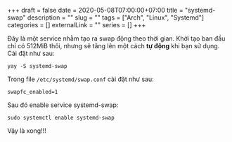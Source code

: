 +++ 
draft = false
date = 2020-05-08T07:00:00+07:00
title = "systemd-swap"
description = ""
slug = "" 
tags = ["Arch", "Linux", "Systemd"]
categories = []
externalLink = ""
series = []
+++

Đây là một service nhằm tạo ra swap động theo thời gian. Khởi tạo ban đầu chỉ có 512MiB thôi, nhưng sẽ tăng lên một cách **tự động** khi bạn sử dụng. Cài đặt như sau:

```shell
yay -S systemd-swap
```

Trong file `/etc/systemd/swap.conf` cài đặt như sau:

```
swapfc_enabled=1
```

Sau đó enable service systemd-swap:

```shell
sudo systemctl enable systemd-swap
```

Vậy là xong!!!
